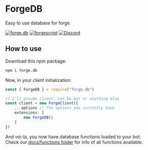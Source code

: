 # ForgeDB
Easy to use database for forge.

[![forge.db](https://img.shields.io/github/package-json/v/tryforge/ForgeDB/main?label=forge.db&color=5c16d4)](https://github.com/tryforge/ForgeDB/)
[![forgescript](https://img.shields.io/github/package-json/v/tryforge/ForgeScript/main?label=forgescript&color=5c16d4)](https://github.com/tryforge/ForgeScript/)
[![Discord](https://img.shields.io/discord/739934735387721768?logo=discord)](https://discord.gg/hcJgjzPvqb)
## How to use

Download this npm package:
```bash
npm i forge.db
```

Now, in your client initialization:
```ts
const { ForgeDB } = require("forge.db")

// I'll assume client, can be bot or anything else
const client = new ForgeClient({
    ...options // The options you currently have
    extensions: [
        new ForgeDB()
    ]
})
```
And voi-la, you now have database functions loaded to your bot. <br>
Check our [docs/functions folder](https://docs.botforge.org/p/ForgeDB/) for info of all functions available.
